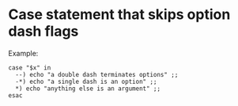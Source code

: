 # Case statement that skips option dash flags

Example:

    case "$x" in
      --) echo "a double dash terminates options" ;;
      -*) echo "a single dash is an option" ;;
      *) echo "anything else is an argument" ;;
    esac
